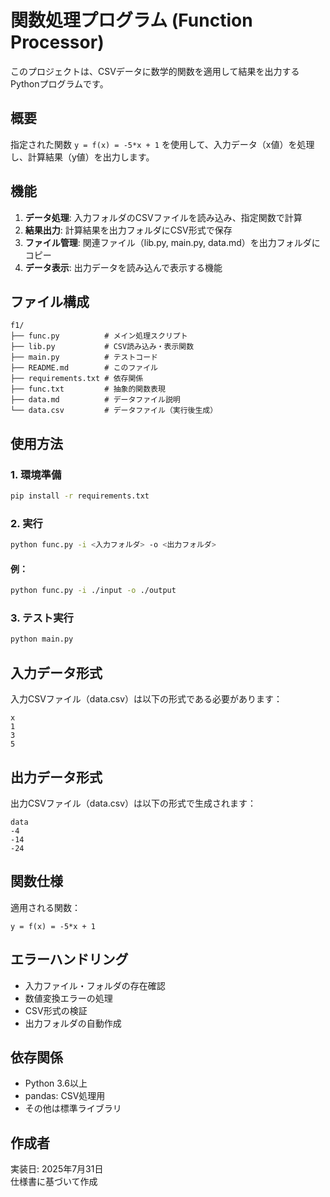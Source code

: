 # 関数処理プログラム (Function Processor)

このプロジェクトは、CSVデータに数学的関数を適用して結果を出力するPythonプログラムです。

## 概要

指定された関数 `y = f(x) = -5*x + 1` を使用して、入力データ（x値）を処理し、計算結果（y値）を出力します。

## 機能

1. **データ処理**: 入力フォルダのCSVファイルを読み込み、指定関数で計算
2. **結果出力**: 計算結果を出力フォルダにCSV形式で保存
3. **ファイル管理**: 関連ファイル（lib.py, main.py, data.md）を出力フォルダにコピー
4. **データ表示**: 出力データを読み込んで表示する機能

## ファイル構成

```
f1/
├── func.py          # メイン処理スクリプト
├── lib.py           # CSV読み込み・表示関数
├── main.py          # テストコード
├── README.md        # このファイル
├── requirements.txt # 依存関係
├── func.txt         # 抽象的関数表現
├── data.md          # データファイル説明
└── data.csv         # データファイル（実行後生成）
```

## 使用方法

### 1. 環境準備

```bash
pip install -r requirements.txt
```

### 2. 実行

```bash
python func.py -i <入力フォルダ> -o <出力フォルダ>
```

#### 例：
```bash
python func.py -i ./input -o ./output
```

### 3. テスト実行

```bash
python main.py
```

## 入力データ形式

入力CSVファイル（data.csv）は以下の形式である必要があります：

```csv
x
1
3
5
```

## 出力データ形式

出力CSVファイル（data.csv）は以下の形式で生成されます：

```csv
data
-4
-14
-24
```

## 関数仕様

適用される関数：
```
y = f(x) = -5*x + 1
```

## エラーハンドリング

- 入力ファイル・フォルダの存在確認
- 数値変換エラーの処理
- CSV形式の検証
- 出力フォルダの自動作成

## 依存関係

- Python 3.6以上
- pandas: CSV処理用
- その他は標準ライブラリ

## 作成者

実装日: 2025年7月31日  
仕様書に基づいて作成
